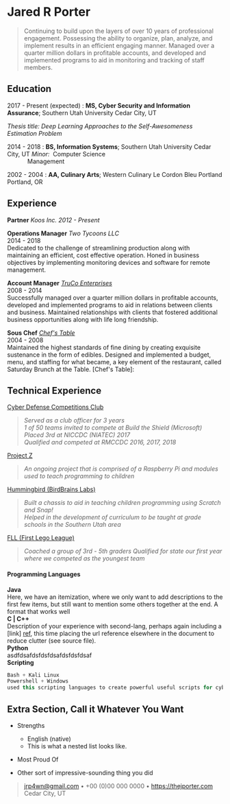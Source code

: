 Jared R Porter
============

> Continuing to build upon the layers of over 10 years of professional engagement. Possessing the ability
> to organize, plan, analyze, and implement results in an efficient engaging manner. Managed over a quarter
> million dollars in profitable accounts, and developed and implemented programs to aid in monitoring and
> tracking of staff members.


## Education  


2017 - Present (expected)
:   **MS, Cyber Security and Information Assurance**; Southern Utah University
    Cedar City, UT

*Thesis title: Deep Learning Approaches to the Self-Awesomeness
Estimation Problem*

2014 - 2018
:   **BS, Information Systems**; Southern Utah University
    Cedar City, UT
*Minor:* &nbsp;Computer Science  
&nbsp; &nbsp; &nbsp; &nbsp; &nbsp; &nbsp; Management

2002 - 2004
:   **AA, Culinary Arts**; Western Culinary Le Cordon Bleu Portland
    Portland, OR

## Experience  

**Partner**
*Koos Inc.						2012 - Present*

**Operations Manager**
*Two Tycoons LLC*  
2014 - 2018  
Dedicated to the challenge of streamlining production along with maintaining an efficient, cost effective operation. Honed in business objectives by implementing monitoring devices and software for remote management.

**Account Manager**
*[TruCo Enterprises](https://www.truco-enterprises.com)*  
2008 - 2014  
Successfully managed over a quarter million dollars in profitable accounts, developed and implemented programs to aid in relations between clients and business. Maintained relationships with clients that fostered additional business opportunities along with life long friendship.

**Sous Chef**
*[Chef's Table](https://www.google.com/maps/uv?hl=en&pb=!1s0x874d9a7ac96a9593:0xa970107d873c6d9!2m22!2m2!1i80!2i80!3m1!2i20!16m16!1b1!2m2!1m1!1e1!2m2!1m1!1e3!2m2!1m1!1e5!2m2!1m1!1e4!2m2!1m1!1e6!3m1!7e115!4shttp://kslutahcounty.cityvoter.com/chef-s-table/biz/647041!5schef%27s+table+orem+-+Google+Search&imagekey=!1e1!2shttp://vp.cdn.cityvoterinc.com/GetImage.ashx?img%3D00/00/05/53/04/16/5530416-1306033.jpg%26ar%3Dmaintain&sa=X&ved=0ahUKEwjk6evLzNTZAhWl5YMKHYnHAEQQoioImAEwCg)*  
2004 - 2008  
Maintained the highest standards of fine dining by creating exquisite sustenance in the form of edibles. Designed and implemented a budget, menu, and staffing for what became, a key element of the restaurant, called Saturday Brunch at the Table.
[Chef's Table]:
## Technical Experience

[Cyber Defense Competitions Club](http://thejporter.com/cyber-defense)  
> *Served as a club officer for 3 years*  
> *1 of 50 teams invited to compete at Build the Shield (Microsoft)*
> *Placed 3rd at NICCDC (NIATEC) 2017*  
> *Qualified and competed at RMCCDC 2016, 2017, 2018*  

[Project Z](http://thejporter.com/portfolio)  
> *An ongoing project that is comprised of a Raspberry Pi and modules used to teach programming to children*  

[Hummingbird (BirdBrains Labs)](http://thejporter.com/portfolio)  
> *Built a chassis to aid in teaching children programming using Scratch and Snap!*  
> *Helped in the development of curriculum to be taught at grade schools in the Southern Utah area*  

[FLL (First Lego League)](http://thejporter.com/portfolio)  
> *Coached a group of 3rd - 5th graders*
> *Qualified for state our first year where we competed as the youngest team*      

#### Programming Languages  
**Java**  
Here, we have an itemization, where we only want
to add descriptions to the first few items, but still want to
mention some others together at the end. A format that works well  
**C | C++**  
Description of your experience with second-lang,
perhaps again including a [link] [ref], this time placing the url
reference elsewhere in the document to reduce clutter (see source file).  
**Python**  
asdfdsafdsfdsfdsafdsfdsfdsaf  
**Scripting**  
```java
Bash + Kali Linux  
Powershell + Windows  
used this scripting languages to create powerful useful scripts for cyber defense as well as automating day to day processes.  
```  

[ref]: https://github.com/githubuser/superlongprojectname

## Extra Section, Call it Whatever You Want

* Strengths
     * English (native)
     * This is what a nested list looks like.

* Most Proud Of

* Other sort of impressive-sounding thing you did


> <jrp4wn@gmail.com> • +00 (0)00 000 0000 • https://thejporter.com  
> Cedar City, UT
